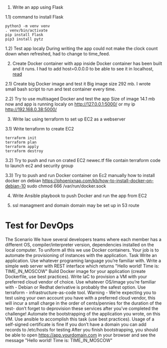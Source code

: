 
1) Write an app using Flask

1.1) command to install Flask
```
python3 -m venv venv
. venv/bin/activate
pip install Flask
pip3 install pytz
```
1.2) Test app localy
During writing the app could not make the clock count down when refreshed, had to change to time_feed.

2) Create Docker container with app inside
Docker container has been built and it runs. I had to add host=0.0.0.0 to be able to see it in localhost, [read](https://hub.docker.com/r/tiangolo/uwsgi-nginx-flask/)

2.1) Create big Docker image and test it
Big image size 292 mb. I wrote small bash script to run and test container every time.

2.2) Try to use multisaged Docker and test the app
Size of image 14.1 mb now and app is running localy on http://127.0.0.1:5000/ or my ip http://192.168.0.38:5000/

3) Write Iac using terraform to set up EC2 as a webserver

3.1) Write terraform to create EC2

```
terraform init
terraform plan
terraform apply
terraform destroy
```

3.2) Try to push and run on crated EC2
newec.tf file contain terraform code to launch ec2 and security group

3.3) Try to push and run Docker container on Ec2 manually
how to install docker on debian
https://phoenixnap.com/kb/how-to-install-docker-on-debian-10 
sudo chmod 666 /var/run/docker.sock

4) Write Ansible playbook to push Docker and run the app from EC2

5) ssl managment and domain
domain may be set up in 53 route

# Test for DevOps

The Scenario
We have several developers teams where each member has a different OS, compiler/interpreter version, dependencies installed on the local computer. To uniform all this we use Docker containers.
Your job is to automate the provisioning of instances with the application. 
Task
Write an application.
Use whatever programing language you’re familiar with.  Write a simple web server with REST interface which returns "Hello world! Time is: TIME_IN_MOSCOW"
Build Docker image for your application (create Dockerfile, use best practices).
Write IaC to provision a VM with your preferred cloud vendor of choice.
Use whatever OS/image you’re familiar with - Debian or Redhat derivative is probably the safest option. 
Use terraform - infrastructure-as-code tool.
Warning - We’re expecting you to test using your own account you have with a preferred cloud vendor, this will incur a small charge in the order of cents/pennies for the duration of the test- don’t forget to deprovision these services after you’ve completed the challenge!
Automate the bootstrapping of the application you wrote, on this VM.
Use ansible to accomplish this task (use best practices).
Usage of a self-signed certificate is fine
If you don’t have a domain you can add records to /etc/hosts for testing
After you finish bootstrapping, you should be able to open https://app.yourdomain.com in your browser and see the message  "Hello world! Time is: TIME_IN_MOSCOW"

